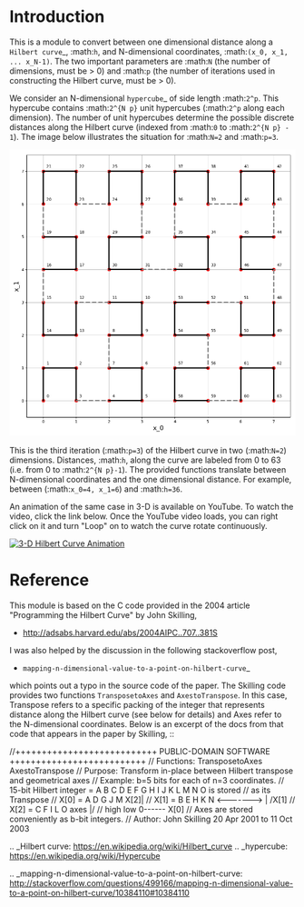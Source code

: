 Introduction
============

This is a module to convert between one dimensional distance along a
`Hilbert curve`_, :math:`h`, and N-dimensional coordinates,
:math:`(x_0, x_1, ... x_N-1)`.  The two important parameters are :math:`N`
(the number of dimensions, must be > 0) and :math:`p` (the number of
iterations used in constructing the Hilbert curve, must be > 0).

We consider an N-dimensional `hypercube`_ of side length :math:`2^p`.
This hypercube contains :math:`2^{N p}` unit hypercubes (:math:`2^p` along
each dimension).  The number of unit hypercubes determine the possible
discrete distances along the Hilbert curve (indexed from :math:`0` to
:math:`2^{N p} - 1`).  The image below illustrates the situation for
:math:`N=2` and :math:`p=3`.

![](nD=2_p=3.png)

   This is the third iteration (:math:`p=3`) of the Hilbert curve in two
   (:math:`N=2`) dimensions.  Distances, :math:`h`, along the curve are
   labeled from 0 to 63 (i.e. from 0 to :math:`2^{N p}-1`).  The provided
   functions translate between N-dimensional coordinates and the one
   dimensional distance.  For example, between (:math:`x_0=4, x_1=6`) and
   :math:`h=36`.


An animation of the same case in 3-D is available on YouTube.  To watch the video,
click the link below.  Once the YouTube video loads, you can right click on it and
turn "Loop" on to watch the curve rotate continuously.

[![3-D Hilbert Curve Animation](https://img.youtube.com/vi/TfJEJidwkBQ/0.jpg)](https://www.youtube.com/watch?v=TfJEJidwkBQ)


Reference
=========

This module is based on the C code provided in the 2004 article
"Programming the Hilbert Curve" by John Skilling,

  - http://adsabs.harvard.edu/abs/2004AIPC..707..381S

I was also helped by the discussion in the following stackoverflow post,

  - `mapping-n-dimensional-value-to-a-point-on-hilbert-curve`_

which points out a typo in the source code of the paper.  The Skilling code
provides two functions ``TransposetoAxes`` and ``AxestoTranspose``.  In this
case, Transpose refers to a specific packing of the integer that represents
distance along the Hilbert curve (see below for details) and
Axes refer to the N-dimensional coordinates.  Below is an excerpt of the docs
from that code that appears in the paper by Skilling, ::

//+++++++++++++++++++++++++++ PUBLIC-DOMAIN SOFTWARE ++++++++++++++++++++++++++
// Functions: TransposetoAxes  AxestoTranspose
// Purpose:   Transform in-place between Hilbert transpose and geometrical axes
// Example:   b=5 bits for each of n=3 coordinates.
//            15-bit Hilbert integer = A B C D E F G H I J K L M N O is stored
//            as its Transpose
//                   X[0] = A D G J M                X[2]|
//                   X[1] = B E H K N    <------->       | /X[1]
//                   X[2] = C F I L O               axes |/
//                          high  low                    0------ X[0]
//            Axes are stored conveniently as b-bit integers.
// Author:    John Skilling  20 Apr 2001 to 11 Oct 2003



.. _Hilbert curve: https://en.wikipedia.org/wiki/Hilbert_curve
.. _hypercube: https://en.wikipedia.org/wiki/Hypercube

.. _mapping-n-dimensional-value-to-a-point-on-hilbert-curve: http://stackoverflow.com/questions/499166/mapping-n-dimensional-value-to-a-point-on-hilbert-curve/10384110#10384110
